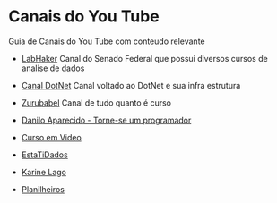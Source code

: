 # Canais do You Tube
Guia de Canais do You Tube com conteudo relevante

* [LabHaker](https://www.youtube.com/user/LabHackerCD/playlists) Canal do Senado Federal que possui diversos cursos de analise de dados

* [Canal DotNet](https://www.youtube.com/canaldotnet) Canal voltado ao DotNet e sua infra estrutura

* [Zurubabel](https://www.youtube.com/user/Zurubabel/playlists) Canal de tudo quanto é curso

* [Danilo Aparecido - Torne-se um programador](https://www.youtube.com/user/Didox59/playlists)

* [Curso em Video](https://www.youtube.com/user/cursosemvideo/playlists)

* [EstaTiDados](https://www.youtube.com/channel/UC4jROkPjTvnXRkuo2GAwKXw)

* [Karine Lago](https://www.youtube.com/channel/UCsx_ZsgsX6BIFueejCDBLkg)

* [Planilheiros](https://www.youtube.com/channel/UCusu-y_cy_0fXxOwCTmELqw/videos)
